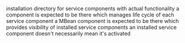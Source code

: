 installation directory for service components with actual functionality
a component is expected to be there which manages life cycle of each service component
a MBean component is expected to be there which provides visibility of installed service components
an installed service component doesn't necessarily mean it's activated